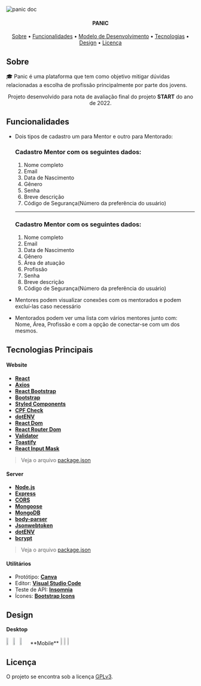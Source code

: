 ![panic doc](https://user-images.githubusercontent.com/67352385/184023034-e26e1dc2-dd72-45e7-8454-9001c1b8c561.png)

<h4 align="center"> 
	PANIC
</h4>

<p align="center">
 <a href="#-Sobre">Sobre</a> •
 <a href="#-Funcionalidades">Funcionalidades</a> •
 <a href="#-Modelo-de-Desenvolvimento">Modelo de Desenvolvimento</a> • 
 <a href="#-Tecnologias">Tecnologias</a> • 
 <a href="#-Design">Design</a> • 
 <a href="#-Licença">Licença</a>
</p>

## Sobre

🎓 Panic é uma plataforma que tem como objetivo mitigar dúvidas relacionadas a escolha de profissão principalmente por parte dos jovens. 

<p align="center">Projeto desenvolvido para nota de avaliação final do projeto <b>START</b> do ano de 2022.</p>

## Funcionalidades

- Dois tipos de cadastro um para Mentor e outro para Mentorado:
	### Cadastro Mentor com os seguintes dados:
  1. Nome completo
  2. Email
  3. Data de Nascimento
  4. Gênero
  5. Senha
  6. Breve descrição
  7. Código de Segurança(Número da preferência do usuário)
  ---
  
  ### Cadastro Mentor com os seguintes dados:
  1. Nome completo
  2. Email
  3. Data de Nascimento
  4. Gênero
  5. Área de atuação
  6. Profissão
  7. Senha
  8. Breve descrição
  9. Código de Segurança(Número da preferência do usuário)
  
  
- Mentores podem visualizar conexões com os mentorados e podem excluí-las caso necessário
- Mentorados podem ver uma lista com vários mentores junto com: Nome, Área, Profissão e com a opção de conectar-se com um dos mesmos.
## Tecnologias Principais

#### **Website**
-   **[React](https://reactjs.org/)** 
-   **[Axios](https://github.com/axios/axios)**
-   **[React Bootstrap](https://react-bootstrap.github.io/)**
-   **[Bootstrap](https://getbootstrap.com/docs/5.1/getting-started/introduction/)**
-   **[Styled Components](https://styled-components.com/)**
-   **[CPF Check](https://www.npmjs.com/package/cpf-check)**
-   **[dotENV](https://github.com/motdotla/dotenv)**
-   **[React Dom](https://www.npmjs.com/package/react-dom)**
-   **[React Router Dom](https://www.npmjs.com/package/react-router-dom)**
-   **[Validator](https://www.npmjs.com/package/validator)**
-   **[Toastify](https://www.npmjs.com/package/react-toastify)**
-   **[React Input Mask](https://www.npmjs.com/package/react-input-mask)**

> Veja o arquivo  [package.json](https://github.com/TecnoPower/panic-front/blob/main/package.json)
#### **Server**
-   **[Node.js](https://nodejs.org/en/)**
-   **[Express](https://expressjs.com/)**
-   **[CORS](https://expressjs.com/en/resources/middleware/cors.html)**
-   **[Mongoose](https://mongoosejs.com/)**
-   **[MongoDB](https://www.mongodb.com/)**
-   **[body-parser](https://www.npmjs.com/package/body-parser)**
-   **[Jsonwebtoken](https://www.npmjs.com/package/jsonwebtoken)**
-   **[dotENV](https://github.com/motdotla/dotenv)**
-   **[bcrypt](https://www.npmjs.com/package/bcrypt)**

> Veja o arquivo  [package.json](https://github.com/TecnoPower/panic-back/blob/main/package.json)
#### []()**Utilitários**

-   Protótipo:  **[Canva](https://www.canva.com/)**
-   Editor:  **[Visual Studio Code](https://code.visualstudio.com/)**
-   Teste de API:  **[Insomnia](https://insomnia.rest/)**
-   Ícones:  **[Bootstrap Icons](https://icons.getbootstrap.com/)**

## Design

**Desktop**
<div style='display: inline-flex;'>
	<img alt="" src='https://user-images.githubusercontent.com/67352385/184072055-169a48d9-8278-4467-9cdf-db30773f5467.png' style="width: 30%;">
	<img alt="" src='https://user-images.githubusercontent.com/67352385/184072058-ac7ae457-257d-4017-8614-a13348521397.png' style="width: 30%;">
	<img alt="" src='https://user-images.githubusercontent.com/67352385/184072060-940ef674-43d3-4288-9b6c-3fdfa0fe759c.png' style="width: 30%;">  
</div>
**Mobile**
<div style='display: inline-flex;'>
 <img alt="" src='https://user-images.githubusercontent.com/67352385/184072197-43830fb0-5640-4c44-bc2d-ea5c342ceddb.png' style="width: 15%">
 <img alt="" src='https://user-images.githubusercontent.com/67352385/184072201-be2f7f84-fc45-4fec-81e5-306ed3498dca.png' style="width: 15%">
 <img alt="" src='https://user-images.githubusercontent.com/67352385/184072203-da2166da-989b-4cf6-a25e-61373f7729c3.png' style="width: 15%"> 
</div>

## Licença

O projeto se encontra sob a licença [GPLv3](https://github.com/TecnoPower/panic-back/blob/main/LICENSE.md).
